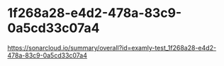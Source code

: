 # 1f268a28-e4d2-478a-83c9-0a5cd33c07a4
https://sonarcloud.io/summary/overall?id=examly-test_1f268a28-e4d2-478a-83c9-0a5cd33c07a4
